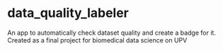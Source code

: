 # data_quality_labeler
An app to automatically check dataset quality and create a badge for it. Created as a final project for biomedical data science on UPV
